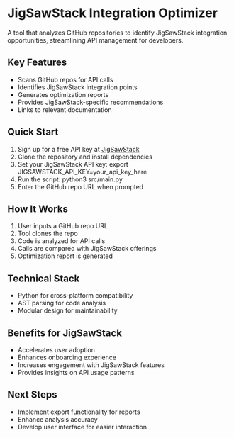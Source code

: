 # JigSawStack Integration Optimizer

A tool that analyzes GitHub repositories to identify JigSawStack integration opportunities, streamlining API management for developers.

## Key Features

- Scans GitHub repos for API calls
- Identifies JigSawStack integration points
- Generates optimization reports
- Provides JigSawStack-specific recommendations
- Links to relevant documentation

## Quick Start

1. Sign up for a free API key at [JigSawStack](https://www.jigsawstack.com)
2. Clone the repository and install dependencies
3. Set your JigSawStack API key:
    export JIGSAWSTACK_API_KEY=your_api_key_here
4. Run the script:
    python3 src/main.py
5. Enter the GitHub repo URL when prompted

## How It Works

1. User inputs a GitHub repo URL
2. Tool clones the repo
3. Code is analyzed for API calls
4. Calls are compared with JigSawStack offerings
5. Optimization report is generated

## Technical Stack

- Python for cross-platform compatibility
- AST parsing for code analysis
- Modular design for maintainability

## Benefits for JigSawStack

- Accelerates user adoption
- Enhances onboarding experience
- Increases engagement with JigSawStack features
- Provides insights on API usage patterns

## Next Steps

- Implement export functionality for reports
- Enhance analysis accuracy
- Develop user interface for easier interaction
